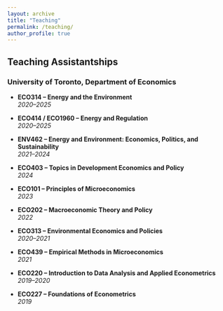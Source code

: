 ```yaml
---
layout: archive
title: "Teaching"
permalink: /teaching/
author_profile: true
---
```


## Teaching Assistantships

### University of Toronto, Department of Economics

- **ECO314 – Energy and the Environment**  
  *2020–2025*

- **ECO414 / ECO1960 – Energy and Regulation**  
  *2020–2025*

- **ENV462 – Energy and Environment: Economics, Politics, and Sustainability**  
  *2021–2024*

- **ECO403 – Topics in Development Economics and Policy**  
  *2024*

- **ECO101 – Principles of Microeconomics**  
  *2023*

- **ECO202 – Macroeconomic Theory and Policy**  
  *2022*

- **ECO313 – Environmental Economics and Policies**  
  *2020–2021*

- **ECO439 – Empirical Methods in Microeconomics**  
  *2021*

- **ECO220 – Introduction to Data Analysis and Applied Econometrics**  
  *2019–2020*

- **ECO227 – Foundations of Econometrics**  
  *2019*
